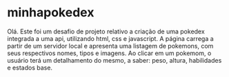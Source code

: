 # minhapokedex
Olá. Este foi um desafio de projeto relativo a criação de uma pokedex integrada a uma api, utilizando html, css e javascript. 
A página carrega a partir de um servidor local e apresenta uma listagem de pokemons, com seus respectivos nomes, tipos e imagens.
Ao clicar em um pokemom, o usuário terá um detalhamento do mesmo, a saber: peso, altura, habilidades e estados base.
